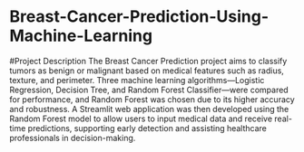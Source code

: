 ﻿# Breast-Cancer-Prediction-Using-Machine-Learning
#Project Description
The Breast Cancer Prediction project aims to classify tumors as benign or malignant based on medical features such as radius, texture, and perimeter. Three machine learning algorithms—Logistic Regression, Decision Tree, and Random Forest Classifier—were compared for performance, and Random Forest was chosen due to its higher accuracy and robustness. A Streamlit web application was then developed using the Random Forest model to allow users to input medical data and receive real-time predictions, supporting early detection and assisting healthcare professionals in decision-making.
